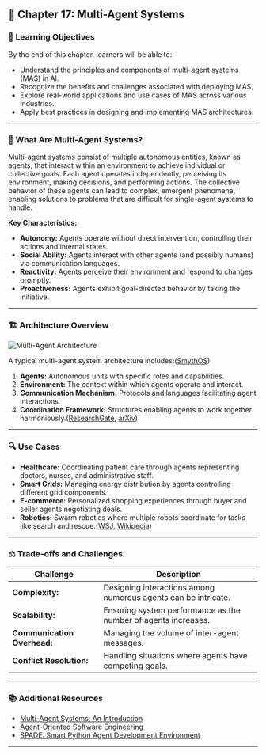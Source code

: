 ## 📘 Chapter 17: Multi-Agent Systems

### 🎯 Learning Objectives

By the end of this chapter, learners will be able to:

* Understand the principles and components of multi-agent systems (MAS) in AI.
* Recognize the benefits and challenges associated with deploying MAS.
* Explore real-world applications and use cases of MAS across various industries.
* Apply best practices in designing and implementing MAS architectures.

---

### 🧠 What Are Multi-Agent Systems?

Multi-agent systems consist of multiple autonomous entities, known as agents, that interact within an environment to achieve individual or collective goals. Each agent operates independently, perceiving its environment, making decisions, and performing actions. The collective behavior of these agents can lead to complex, emergent phenomena, enabling solutions to problems that are difficult for single-agent systems to handle.

**Key Characteristics:**

* **Autonomy:** Agents operate without direct intervention, controlling their actions and internal states.
* **Social Ability:** Agents interact with other agents (and possibly humans) via communication languages.
* **Reactivity:** Agents perceive their environment and respond to changes promptly.
* **Proactiveness:** Agents exhibit goal-directed behavior by taking the initiative.

---

### 🏗️ Architecture Overview
![Multi-Agent Architecture](https://kanerika.com/wp-content/uploads/2025/01/Multi-Agrent-Flow-Chart-Infographic-1024x576.jpg.webp)

A typical multi-agent system architecture includes:([SmythOS][1])

1. **Agents:** Autonomous units with specific roles and capabilities.
2. **Environment:** The context within which agents operate and interact.
3. **Communication Mechanism:** Protocols and languages facilitating agent interactions.
4. **Coordination Framework:** Structures enabling agents to work together harmoniously.([ResearchGate][2], [arXiv][3])

---

### 🔍 Use Cases

* **Healthcare:** Coordinating patient care through agents representing doctors, nurses, and administrative staff.
* **Smart Grids:** Managing energy distribution by agents controlling different grid components.
* **E-commerce:** Personalized shopping experiences through buyer and seller agents negotiating deals.
* **Robotics:** Swarm robotics where multiple robots coordinate for tasks like search and rescue.([WSJ][4], [Wikipedia][5])

---

### ⚖️ Trade-offs and Challenges

| Challenge                                                                       | Description |
| ------------------------------------------------------------------------------- | ----------- |
| **Complexity:**   | Designing interactions among numerous agents can be intricate.            |
| **Scalability:**  | Ensuring system performance as the number of agents increases.            |
| **Communication Overhead:**         | Managing the volume of inter-agent messages.            |
| **Conflict Resolution:**  | Handling situations where agents have competing goals.            |


---

### 📚 Additional Resources

* [Multi-Agent Systems: An Introduction](https://www.cambridge.org/core/books/multiagent-systems/9D6B5D9D9D9D9D9D9D9D9D9D9D9D9D9D)
* [Agent-Oriented Software Engineering](https://www.springer.com/gp/book/9783540000000)
* [SPADE: Smart Python Agent Development Environment](https://spade-mas.readthedocs.io/en/latest/)

---

[1]: https://smythos.com/ai-agents/multi-agent-systems/multi-agent-system-architecture/?utm_source=chatgpt.com "Multi-Agent System Architecture: Building Blocks for Effective ..."
[2]: https://www.researchgate.net/figure/The-Multi-Agent-architecture_fig1_239925135?utm_source=chatgpt.com "The Multi-Agent architecture | Download Scientific Diagram"
[3]: https://arxiv.org/abs/2502.02533?utm_source=chatgpt.com "Multi-Agent Design: Optimizing Agents with Better Prompts and Topologies"
[4]: https://www.wsj.com/articles/how-are-companies-using-ai-agents-heres-a-look-at-five-early-users-of-the-bots-26f87845?utm_source=chatgpt.com "How Are Companies Using AI Agents? Here's a Look at Five Early Users of the Bots"
[5]: https://en.wikipedia.org/wiki/Multi-agent_reinforcement_learning?utm_source=chatgpt.com "Multi-agent reinforcement learning"
[6]: https://smythos.com/ai-agents/multi-agent-systems/applications-of-multi-agent-systems/?utm_source=chatgpt.com "Exploring the Applications of Multi-Agent Systems in Real-World ..."
